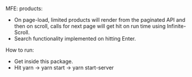 MFE: products:
- On page-load, limited products will render from the paginated API and then on scroll, calls for next page will get hit on run time using Infinite-Scroll.
- Search functionality implemented on hitting Enter. 

How to run:
- Get inside this package.
- Hit yarn -> yarn start -> yarn start-server